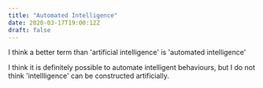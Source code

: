 ```yaml
---
title: "Automated Intelligence"
date: 2020-03-17T19:00:12Z
draft: false
---
```


I think a better term than 'artificial intelligence' is 'automated intelligence'

I think it is definitely possible to automate intelligent behaviours, but I do 
not think 'intellligence' can be constructed artificially.
